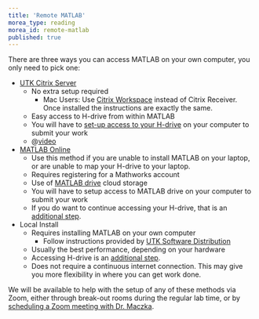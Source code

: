```yaml
---
title: 'Remote MATLAB'
morea_type: reading
morea_id: remote-matlab
published: true
---
```

There are three ways you can access MATLAB on your own computer, you only need to pick one:

- [UTK Citrix Server](https://apps.utk.edu)
  - No extra setup required
    - Mac Users: Use [Citrix Workspace](
https://www.citrix.com/downloads/workspace-app/mac/workspace-app-for-mac-latest.html) instead of Citrix Receiver. Once installed the instructions are exactly the same.
  - Easy access to H-drive from within MATLAB
  - You will have to [set-up access to your H-drive](https://help.utk.edu/kb/index.php?func=show&e=1602) on your computer to submit your work
  - @[video]({{wwwroot}}/vid/AccessMATLAB_Citrix)
- [MATLAB Online](https://www.mathworks.com/products/matlab-online.html)
  - Use this method if you are unable to install MATLAB on your
    laptop, or are unable to map your H-drive to your laptop.
  - Requires registering for a Mathworks account
  - Use of [MATLAB drive](https://www.mathworks.com/products/matlab-drive.html) cloud storage
  - You will have to setup access to MATLAB drive on your computer to submit your work
  - If you do want to continue accessing your H-drive, that is an [additional step](https://help.utk.edu/kb/index.php?func=show&e=1602).
- Local Install
  - Requires installing MATLAB on your own computer
    - Follow instructions provided by [UTK Software Distribution](https://webapps.utk.edu/oit/softwaredistribution/)
  - Usually the best performance, depending on your hardware
  - Accessing H-drive is an [additional step](https://help.utk.edu/kb/index.php?func=show&e=1602).
  - Does not require a continuous internet connection. This may give you more flexibility in where you can get work done.

We will be available to help with the setup of any of these methods via Zoom, either through break-out rooms during the regular lab time, or by [scheduling a Zoom meeting with Dr. Maczka]({{wwwroot}}/faculty/dmaczka.php). <!-- {p:.alert .alert-info} -->
